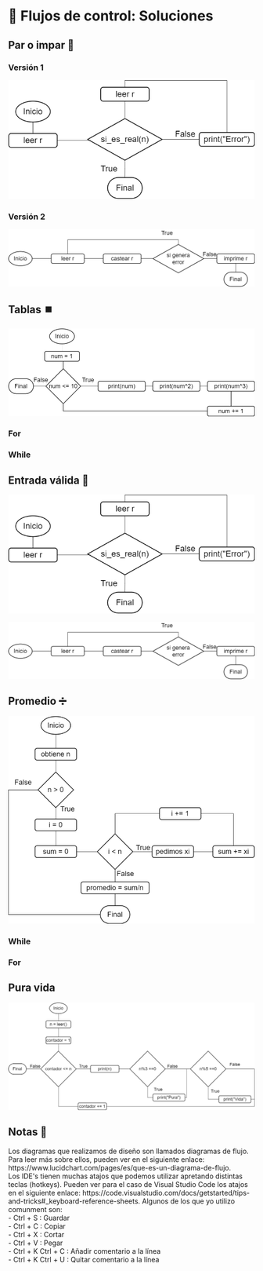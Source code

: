 # 🔁 Flujos de control: Soluciones

## Par o impar 🔢

### Versión 1

![Flujo entrada v1](../imgs/flujo/Flujo-Entradav1.png)

<script src="https://gist.github.com/sivanahamer/e6da3378ad3e4deb2ea81999f9f2f022.js?file=parv1.py"></script>

### Versión 2

![Flujo entrada v2](../imgs/flujo/Flujo-Entradav2.png)

<script src="https://gist.github.com/sivanahamer/e6da3378ad3e4deb2ea81999f9f2f022.js?file=parv2.py"></script>

## Tablas ⏹️

![Flujo tablas](../imgs/flujo/Flujo-Tablas.png)

### For

<script src="https://gist.github.com/sivanahamer/e6da3378ad3e4deb2ea81999f9f2f022.js?file=tablasv1.py"></script>

### While

<script src="https://gist.github.com/sivanahamer/e6da3378ad3e4deb2ea81999f9f2f022.js?file=tablasv2.py"></script>

## Entrada válida 🎫

![Flujo entrada v1](../imgs/flujo/Flujo-Entradav1.png)

![Flujo entrada v2](../imgs/flujo/Flujo-Entradav2.png)

<script src="https://gist.github.com/sivanahamer/e6da3378ad3e4deb2ea81999f9f2f022.js?file=entrada.py"></script>

## Promedio ➗

![Flujo entrada v1](../imgs/flujo/Flujo-promedio.png)

### While

<script src="https://gist.github.com/sivanahamer/e6da3378ad3e4deb2ea81999f9f2f022.js?file=promediov1.py"></script>

### For

<script src="https://gist.github.com/sivanahamer/e6da3378ad3e4deb2ea81999f9f2f022.js?file=promediov2.py"></script>

## Pura vida

![Pura vida](../imgs/flujo/Flujo-PuraVida.png)

<script src="https://gist.github.com/sivanahamer/e6da3378ad3e4deb2ea81999f9f2f022.js?file=puravida.py"></script>

## Notas 📄

<div class="alert alert-primary" role="alert">
  Los diagramas que realizamos de diseño son llamados diagramas de flujo. Para leer más sobre ellos, pueden ver en el siguiente enlace: https://www.lucidchart.com/pages/es/que-es-un-diagrama-de-flujo.
</div>

<div class="alert alert-primary" role="alert">
  Los IDE's tienen muchas atajos que podemos utilizar apretando distintas teclas (hotkeys). Pueden ver para el caso de Visual Studio Code los atajos en el siguiente enlace: https://code.visualstudio.com/docs/getstarted/tips-and-tricks#_keyboard-reference-sheets. Algunos de los que yo utilizo comunment son:<br/>
  - Ctrl + S : Guardar <br/>
  - Ctrl + C : Copiar <br/>
  - Ctrl + X : Cortar <br/>
  - Ctrl + V : Pegar <br/>
  - Ctrl + K Ctrl + C : Añadir comentario a la línea <br/>
  - Ctrl + K Ctrl + U : Quitar comentario a la línea
</div>
